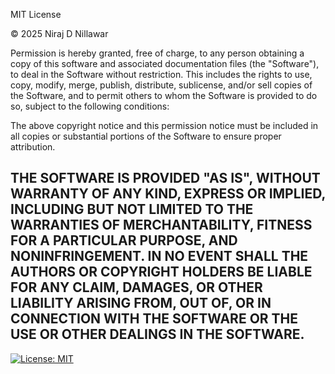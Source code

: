 MIT License

© 2025 Niraj D Nillawar

Permission is hereby granted, free of charge, to any person obtaining a copy
of this software and associated documentation files (the "Software"), to deal
in the Software without restriction. This includes the rights to use, copy,
modify, merge, publish, distribute, sublicense, and/or sell copies of the
Software, and to permit others to whom the Software is provided to do so,
subject to the following conditions:

The above copyright notice and this permission notice must be included in all
copies or substantial portions of the Software to ensure proper attribution.

THE SOFTWARE IS PROVIDED "AS IS", WITHOUT WARRANTY OF ANY KIND, EXPRESS OR
IMPLIED, INCLUDING BUT NOT LIMITED TO THE WARRANTIES OF MERCHANTABILITY,
FITNESS FOR A PARTICULAR PURPOSE, AND NONINFRINGEMENT. IN NO EVENT SHALL THE
AUTHORS OR COPYRIGHT HOLDERS BE LIABLE FOR ANY CLAIM, DAMAGES, OR OTHER
LIABILITY ARISING FROM, OUT OF, OR IN CONNECTION WITH THE SOFTWARE OR THE
USE OR OTHER DEALINGS IN THE SOFTWARE.
---
[![License: MIT](https://img.shields.io/badge/License-MIT-yellow.svg)](https://opensource.org/licenses/MIT)
